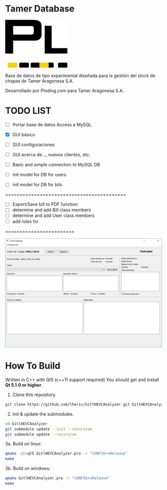 # Tamer Database

![logo](resources/icono.png?raw=true)

Base de datos de tipo experimental diseñada para la gestión del stock de chapas de Tamer Aragonesa S.A.

Desarrollado por Ploding.com para Tamer Aragonesa S.A.


TODO LIST
=========

- [ ] Portar base de datos Access a MySQL
- [x] GUI básico
- [ ] GUI configuraciones
- [ ] GUI acerca de..., nuevos clientes, etc.
- [ ] Basic and simple connection to MySQL DB
- [ ] init model for DB for users
- [ ] init model for DB for bils


==========================================
- [ ] Export/Save bill to PDF function
- [ ] determine and add Bill class members
- [ ] determine and add User class members
- [ ] add roles for

========================

![Tamer Database](resources/ui_example_github.png?raw=true "Tamer Database main form")


How To Build
============

Written in C++ with Qt5 (c++11 support required)
You should get and install **Qt 5.1.0 or higher**.

1.  Clone this repository.
```bash
git clone https://github.com/lheric/GitlHEVCAnalyzer.git GitlHEVCAnalyzer
```

2.  Init & update the submodules.
```bash
cd GitlHEVCAnalyzer
git submodule update --init --recursive
git submodule update --recursive
```

3a. Build on linux:
```bash
qmake -qt=qt5 GitlHEVCAnalyzer.pro -r "CONFIG+=Release"
make
```

3b. Build on windows:
```bash
qmake GitlHEVCAnalyzer.pro -r "CONFIG+=Release"
make
```
